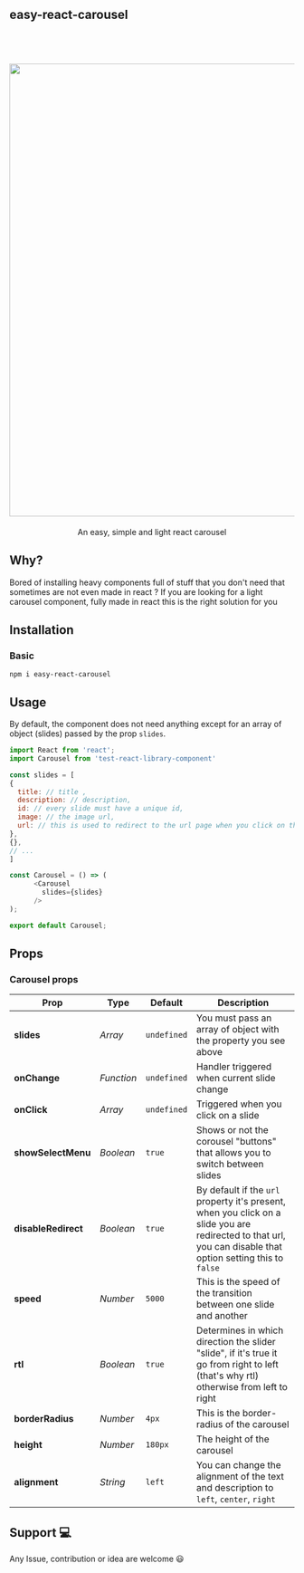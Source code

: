 ## easy-react-carousel

<br/>

<h1 align="center">
    <img src="https://media.giphy.com/media/JOPdLZ3tvQY5H1ZqcP/giphy.gif" alt="" width="800"/>
</h1>

<p align="center">
 An easy, simple and light react carousel 
</p>

## Why?
Bored of installing heavy components full of stuff that you don't need that sometimes are not even made in react ?
If you are looking for a light carousel component, fully made in react this is the right solution for you

## Installation
### Basic

```
npm i easy-react-carousel
```

## Usage
By default, the component does not need anything except for an array of object (slides) passed by the prop ```slides```.

```javascript
import React from 'react';
import Carousel from 'test-react-library-component'

const slides = [
{
  title: // title ,
  description: // description,
  id: // every slide must have a unique id,
  image: // the image url,
  url: // this is used to redirect to the url page when you click on the slide
},
{},
// ...
]

const Carousel = () => (
      <Carousel
        slides={slides}
      />
);

export default Carousel;
```


## Props

### Carousel props

| Prop | Type | Default | Description |
| --- | --- | --- | --- |
| **slides** | *Array* | `undefined` | You must pass an array of object with the property you see above |
| **onChange** | *Function* | `undefined` | Handler triggered when current slide change  |
| **onClick** | *Array* | `undefined` | Triggered when you click on a slide |
| **showSelectMenu** | *Boolean* | `true` | Shows or not the corousel "buttons" that allows you to switch between slides |
| **disableRedirect** | *Boolean* | `true` | By default if the ```url``` property it's present, when you click on a slide you are redirected to that url, you can disable that option setting this to ```false``` |
| **speed** | *Number* | `5000` | This is the speed of the transition between one slide and another |
| **rtl** | *Boolean* | `true` | Determines in which direction the slider "slide", if it's true it go from right to left (that's why rtl) otherwise from left to right |
| **borderRadius** | *Number* | `4px` | This is the border-radius of the carousel |
| **height** | *Number* | `180px` | The height of the carousel |
| **alignment** | *String* | `left` | You can change the alignment of the text and description to `left`, `center`, `right` |

## Support 💻

Any Issue, contribution or idea are welcome 😃
